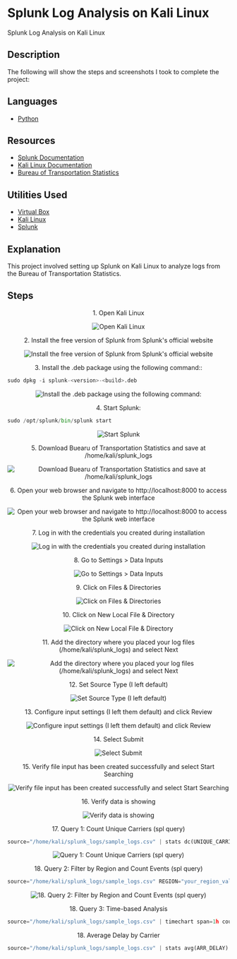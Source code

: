 # Splunk Log Analysis on Kali Linux
Splunk Log Analysis on Kali Linux

## Description
The following will show the steps and screenshots I took to complete the project:

## Languages
- [Python](https://www.python.org/)

## Resources
- [Splunk Documentation](https://docs.splunk.com/)
- [Kali Linux Documentation](https://www.kali.org/docs/)
- [Bureau of Transportation Statistics](https://www.transtats.bts.gov/)

## Utilities Used
- [Virtual Box](https://www.virtualbox.org/)
- [Kali Linux](https://www.kali.org/get-kali/#kali-platforms)
- [Splunk](https://www.splunk.com/)

## Explanation

This project involved setting up Splunk on Kali Linux to analyze logs from the Bureau of Transportation Statistics. 

## Steps

<p align="center">
1. Open Kali Linux
</p>
<p align="center">
<img src="https://github.com/user-attachments/assets/af20b2d9-faa5-4bc3-84e6-a3d43969e914" alt="Open Kali Linux">
</p>

<p align="center">
2. Install the free version of Splunk from Splunk's official website 
</p>
<p align="center">
<img src="https://github.com/user-attachments/assets/60e8229b-c696-4246-9dad-1e144c609f1b" alt="Install the free version of Splunk from Splunk's official website">
</p>

<p align="center">
3. Install the .deb package using the following command::<br>
</p>

```python
sudo dpkg -i splunk-<version>-<build>.deb
```
<p align="center">
<img src="https://github.com/user-attachments/assets/c7d4210e-251c-41fc-b6cc-29987ca0115a" alt="Install the .deb package using the following command:">
</p>

<p align="center">
4. Start Splunk:<br>
</p>

```python
sudo /opt/splunk/bin/splunk start
```
<p align="center">
<img src="https://github.com/user-attachments/assets/c7d4210e-251c-41fc-b6cc-29987ca0115a" alt="Start Splunk">
</p>

<p align="center">
5. Download Buearu of Transportation Statistics and save at /home/kali/splunk_logs
</p>
<p align="center">
<img src="https://github.com/user-attachments/assets/fb553442-68cd-4544-975f-09344448a40a" alt="Download Buearu of Transportation Statistics and save at /home/kali/splunk_logs">
</p>

<p align="center">
6. Open your web browser and navigate to http://localhost:8000 to access the Splunk web interface
</p>
<p align="center">
<img src="https://github.com/user-attachments/assets/9febbf4e-d3ef-4d75-a7d5-d66d10fb76f4" alt="Open your web browser and navigate to http://localhost:8000 to access the Splunk web interface">
</p>

<p align="center">
7. Log in with the credentials you created during installation
</p>
<p align="center">
<img src="https://github.com/user-attachments/assets/7fa4385d-9212-4a89-bf30-f5d2ffcb31b1" alt="Log in with the credentials you created during installation">
</p>

<p align="center">
8. Go to Settings > Data Inputs
</p>
<p align="center">
<img src="https://github.com/user-attachments/assets/9e4220c6-1598-4c83-a175-9a3b2747c1ff" alt="Go to Settings > Data Inputs">
</p>

<p align="center">
9. Click on Files & Directories 
</p>
<p align="center">
<img src="https://github.com/user-attachments/assets/ba606126-ecba-49fb-9555-8fdacab87f35" alt="Click on Files & Directories ">
</p>

<p align="center">
10. Click on New Local File & Directory
</p>
<p align="center">
<img src="https://github.com/user-attachments/assets/e6ce5f8e-3fb8-4257-81ab-dae457369377" alt="Click on New Local File & Directory">
</p>

<p align="center">
11. Add the directory where you placed your log files (/home/kali/splunk_logs) and select Next
</p>
<p align="center">
<img src="https://github.com/user-attachments/assets/460b68c2-5812-4f07-8175-9cb7615de29a" alt="Add the directory where you placed your log files (/home/kali/splunk_logs) and select Next">
</p>

<p align="center">
12. Set Source Type (I left default)
</p>
<p align="center">
<img src="https://github.com/user-attachments/assets/2a8162dd-06d8-4bc4-a524-125c2d49fa5c" alt="Set Source Type (I left default)">
</p>

<p align="center">
13. Configure input settings (I left them default) and click Review
</p>
<p align="center">
<img src="https://github.com/user-attachments/assets/4fb6a163-3f47-4d87-a87a-1b1f493e5b9c" alt="Configure input settings (I left them default) and click Review">
</p>

<p align="center">
14. Select Submit
</p>
<p align="center">
<img src="https://github.com/user-attachments/assets/0853171f-238f-4ac8-bd1a-f73602941165" alt="Select Submit">
</p>

<p align="center">
15. Verify file input has been created successfully and select Start Searching
</p>
<p align="center">
<img src="https://github.com/user-attachments/assets/64c5d6ff-2291-4bc1-b037-67ad73173f1a" alt="Verify file input has been created successfully and select Start Searching">
</p>

<p align="center">
16. Verify data is showing
</p>
<p align="center">
<img src="https://github.com/user-attachments/assets/814faed1-ee1b-46e9-9dbb-3b3a87560da2" alt="Verify data is showing">
</p>

<p align="center">
17. Query 1: Count Unique Carriers (spl query) 
</p>

```python
source="/home/kali/splunk_logs/sample_logs.csv" | stats dc(UNIQUE_CARRIER) AS UniqueCarrierCount
```
<p align="center">
<img src="https://github.com/user-attachments/assets/238df0a7-6782-47ba-819d-14b82d50566c" alt="Query 1: Count Unique Carriers (spl query) ">
</p>

<p align="center">
18. Query 2: Filter by Region and Count Events (spl query) 
</p>

```python
source="/home/kali/splunk_logs/sample_logs.csv" REGION="your_region_value" | stats count AS EventCount
```
<p align="center">
<img src="https://github.com/user-attachments/assets/a8398850-b601-4337-bb7a-b87295398f16" alt="18. Query 2: Filter by Region and Count Events (spl query) ">
</p>

<p align="center">
18. Query 3: Time-based Analysis
</p>

```python
source="/home/kali/splunk_logs/sample_logs.csv" | timechart span=1h count AS EventCount
```

<p align="center">
18. Average Delay by Carrier
</p>

```python
source="/home/kali/splunk_logs/sample_logs.csv" | stats avg(ARR_DELAY) AS AverageDelay BY UNIQUE_CARRIER
```
